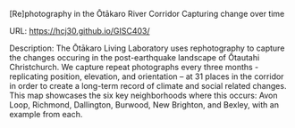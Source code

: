 [Re]photography in the Ōtākaro River Corridor
Capturing change over time

URL: https://hcj30.github.io/GISC403/

Description: The Ōtākaro Living Laboratory uses rephotography to capture the changes occuring in the post-earthquake landscape of Ōtautahi Christchurch. We capture repeat photographs every three months - replicating position, elevation, and orientation – at 31 places in the corridor in order to create a long-term record of climate and social related changes. This map showcases the six key neighborhoods where this occurs: Avon Loop, Richmond, Dallington, Burwood, New Brighton, and Bexley, with an example from each.
